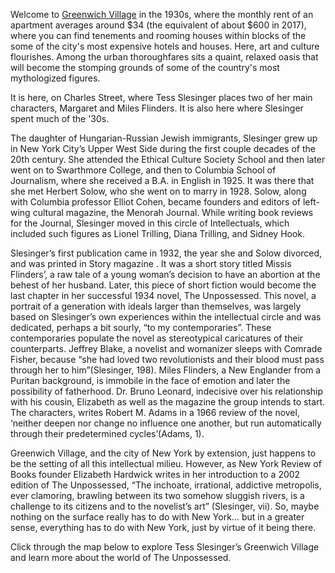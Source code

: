 Welcome to [Greenwich Village](http://greenwichvillage.nyc) in the 1930s, where the monthly rent of an apartment averages around $34 (the equivalent of about $600 in 2017), where you can find tenements and rooming houses within blocks of the some of the city's most expensive hotels and houses. Here, art and culture flourishes. Among the urban thoroughfares sits a quaint, relaxed oasis that will become the stomping grounds of some of the country's most mythologized figures.

It is here, on Charles Street, where Tess Slesinger places two of her main characters, Margaret and Miles Flinders. It is also here where Slesinger spent much of the '30s.

The daughter of Hungarian-Russian Jewish immigrants, Slesinger grew up in New York City’s Upper West Side during the first couple decades of the 20th century. She attended the Ethical Culture Society School and then later went on to Swarthmore College, and then to Columbia School of Journalism, where she received a B.A. in English in 1925. It was there that she met Herbert Solow, who she went on to marry in 1928. Solow, along with Columbia professor Elliot Cohen, became founders and editors of left-wing cultural magazine, the Menorah Journal. While writing book reviews for the Journal, Slesinger moved in this circle of Intellectuals, which included such figures as Lionel Trilling, Diana Trilling, and Sidney Hook.

Slesinger’s first publication came in 1932, the year she and Solow divorced, and was printed in Story magazine . It was a short story titled Missis Flinders’, a raw tale of a young woman’s decision to have an abortion at the behest of her husband. Later, this piece of short fiction would become the last chapter in her successful 1934 novel, The Unpossessed. This novel, a portrait of a generation with ideals larger than themselves, was largely based on Slesinger’s own experiences within the intellectual circle and was dedicated, perhaps a bit sourly, “to my contemporaries”. These contemporaries populate the novel as stereotypical caricatures of their counterparts. Jeffrey Blake, a novelist and womanizer sleeps with Comrade Fisher, because “she had loved two revolutionists and their blood must pass through her to him”(Slesinger, 198). Miles Flinders, a New Englander from a Puritan background, is immobile in the face of emotion and later the possibility of fatherhood. Dr. Bruno Leonard, indecisive over his relationship with his cousin, Elizabeth as well as the magazine the group intends to start. The characters, writes Robert M. Adams in a 1966 review of the novel, ‘neither deepen nor change no influence one another, but run automatically through their predetermined cycles’(Adams, 1).

Greenwich Village, and the city of New York by extension, just happens to be the setting of all this intellectual milieu. However, as New York Review of Books founder Elizabeth Hardwick writes in her introduction to a 2002 edition of The Unpossessed, “The inchoate, irrational, addictive metropolis, ever clamoring, brawling between its two somehow sluggish rivers, is a challenge to its citizens and to the novelist’s art” (Slesinger, vii). So, maybe nothing on the surface really has to do with New York… but in a greater sense, everything has to do with New York, just by virtue of it being there.

Click through the map below to explore Tess Slesinger’s Greenwich Village and learn more about the world of The Unpossessed.
